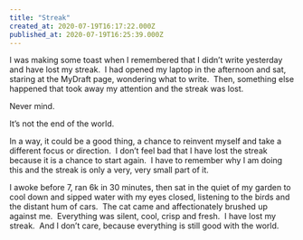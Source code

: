 ```yaml
---
title: "Streak"
created_at: 2020-07-19T16:17:22.000Z
published_at: 2020-07-19T16:25:39.000Z
---
```

I was making some toast when I remembered that I didn’t write yesterday and have lost my streak.  I had opened my laptop in the afternoon and sat, staring at the MyDraft page, wondering what to write.  Then, something else happened that took away my attention and the streak was lost.

Never mind.

It’s not the end of the world.

In a way, it could be a good thing, a chance to reinvent myself and take a different focus or direction.  I don’t feel bad that I have lost the streak because it is a chance to start again.  I have to remember why I am doing this and the streak is only a very, very small part of it.

I awoke before 7, ran 6k in 30 minutes, then sat in the quiet of my garden to cool down and sipped water with my eyes closed, listening to the birds and the distant hum of cars.  The cat came and affectionately brushed up against me.  Everything was silent, cool, crisp and fresh.  I have lost my streak.  And I don’t care, because everything is still good with the world.
